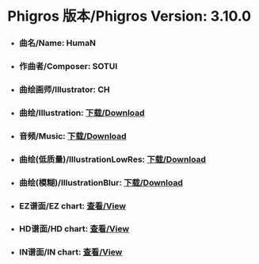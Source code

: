 
# Phigros 版本/Phigros Version:  3.10.0

- ### __曲名/Name:  HumaN__

- ### __作曲者/Composer:  SOTUI__

- ### __曲绘画师/Illustrator:  CH__

- ### __曲绘/Illustration:  [下载/Download](https://github.com/Po6647A/WebAssests/releases/download/3.10.0/1134.png)__

- ### __音频/Music:  [下载/Download](https://github.com/Po6647A/WebAssests/releases/download/3.10.0/1864.ogg)__

- ### __曲绘(低质量)/IllustrationLowRes:  [下载/Download](https://github.com/Po6647A/WebAssests/releases/download/3.10.0/1626.png)__

- ### __曲绘(模糊)/IllustrationBlur:  [下载/Download](https://github.com/Po6647A/WebAssests/releases/download/3.10.0/0)__


- ### __EZ谱面/EZ chart:  [查看/View](./EZ.json/index.html)__

- ### __HD谱面/HD chart:  [查看/View](./HD.json/index.html)__

- ### __IN谱面/IN chart:  [查看/View](./IN.json/index.html)__
